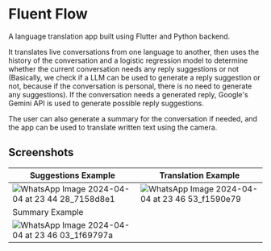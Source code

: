 # Fluent Flow

A language translation app built using Flutter and Python backend. 

It translates live conversations from one language to another, then uses the history of the conversation and a logistic regression model to determine whether the current conversation needs any reply suggestions or not (Basically, we check if a LLM can be used to generate a reply suggestion or not, because if the conversation is personal, there is no need to generate any suggestions). If the conversation needs a generated reply, Google's Gemini API is used to generate possible reply suggestions. 

The user can also generate a summary for the conversation if needed, and the app can be used to translate written text using the camera.

## Screenshots
|Suggestions Example|Translation Example|
|---|---|
| ![WhatsApp Image 2024-04-04 at 23 44 28_7158d8e1](https://github.com/ParthJain18/fluent_flow/assets/95374592/2bff2932-ec70-4928-bb42-afaf83698069) | ![WhatsApp Image 2024-04-04 at 23 46 53_f1590e79](https://github.com/ParthJain18/fluent_flow/assets/95374592/cbe5869c-9691-4747-96d6-f5312bc03d86) |
|Summary Example|
| ![WhatsApp Image 2024-04-04 at 23 46 03_1f69797a](https://github.com/ParthJain18/fluent_flow/assets/95374592/e12cbc69-32a6-4e5a-a818-57254e6b91b6) |



